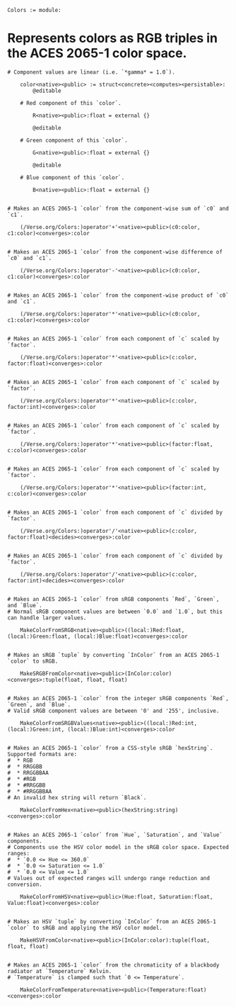 
```verse
Colors := module:

```
# Represents colors as RGB triples in the ACES 2065-1 color space.
    # Component values are linear (i.e. `*gamma* = 1.0`).

```verse
    color<native><public> := struct<concrete><computes><persistable>:
        @editable

```
        # Red component of this `color`.

```verse
        R<native><public>:float = external {}

        @editable

```
        # Green component of this `color`.

```verse
        G<native><public>:float = external {}

        @editable

```
        # Blue component of this `color`.

```verse
        B<native><public>:float = external {}


```
    # Makes an ACES 2065-1 `color` from the component-wise sum of `c0` and `c1`.

```verse
    (/Verse.org/Colors:)operator'+'<native><public>(c0:color, c1:color)<converges>:color


```
    # Makes an ACES 2065-1 `color` from the component-wise difference of `c0` and `c1`.

```verse
    (/Verse.org/Colors:)operator'-'<native><public>(c0:color, c1:color)<converges>:color


```
    # Makes an ACES 2065-1 `color` from the component-wise product of `c0` and `c1`.

```verse
    (/Verse.org/Colors:)operator'*'<native><public>(c0:color, c1:color)<converges>:color


```
    # Makes an ACES 2065-1 `color` from each component of `c` scaled by `factor`.

```verse
    (/Verse.org/Colors:)operator'*'<native><public>(c:color, factor:float)<converges>:color


```
    # Makes an ACES 2065-1 `color` from each component of `c` scaled by `factor`.

```verse
    (/Verse.org/Colors:)operator'*'<native><public>(c:color, factor:int)<converges>:color


```
    # Makes an ACES 2065-1 `color` from each component of `c` scaled by `factor`.

```verse
    (/Verse.org/Colors:)operator'*'<native><public>(factor:float, c:color)<converges>:color


```
    # Makes an ACES 2065-1 `color` from each component of `c` scaled by `factor`.

```verse
    (/Verse.org/Colors:)operator'*'<native><public>(factor:int, c:color)<converges>:color


```
    # Makes an ACES 2065-1 `color` from each component of `c` divided by `factor`.

```verse
    (/Verse.org/Colors:)operator'/'<native><public>(c:color, factor:float)<decides><converges>:color


```
    # Makes an ACES 2065-1 `color` from each component of `c` divided by `factor`.

```verse
    (/Verse.org/Colors:)operator'/'<native><public>(c:color, factor:int)<decides><converges>:color


```
    # Makes an ACES 2065-1 `color` from sRGB components `Red`, `Green`, and `Blue`.
    # Normal sRGB component values are between `0.0` and `1.0`, but this can handle larger values.

```verse
    MakeColorFromSRGB<native><public>((local:)Red:float, (local:)Green:float, (local:)Blue:float)<converges>:color


```
    # Makes an sRGB `tuple` by converting `InColor` from an ACES 2065-1 `color` to sRGB.

```verse
    MakeSRGBFromColor<native><public>(InColor:color)<converges>:tuple(float, float, float)


```
    # Makes an ACES 2065-1 `color` from the integer sRGB components `Red`, `Green`, and `Blue`.
    # Valid sRGB component values are between '0' and '255', inclusive.

```verse
    MakeColorFromSRGBValues<native><public>((local:)Red:int, (local:)Green:int, (local:)Blue:int)<converges>:color


```
    # Makes an ACES 2065-1 `color` from a CSS-style sRGB `hexString`. Supported formats are:
    #  * RGB
    #  * RRGGBB
    #  * RRGGBBAA
    #  * #RGB
    #  * #RRGGBB
    #  * #RRGGBBAA
    # An invalid hex string will return `Black`.

```verse
    MakeColorFromHex<native><public>(hexString:string)<converges>:color


```
    # Makes an ACES 2065-1 `color` from `Hue`, `Saturation`, and `Value` components.
    # Components use the HSV color model in the sRGB color space. Expected ranges:
    #  * `0.0 <= Hue <= 360.0`
    #  * `0.0 <= Saturation <= 1.0`
    #  * `0.0 <= Value <= 1.0`
    # Values out of expected ranges will undergo range reduction and conversion.

```verse
    MakeColorFromHSV<native><public>(Hue:float, Saturation:float, Value:float)<converges>:color


```
    # Makes an HSV `tuple` by converting `InColor` from an ACES 2065-1 `color` to sRGB and applying the HSV color model.

```verse
    MakeHSVFromColor<native><public>(InColor:color):tuple(float, float, float)


```
    # Makes an ACES 2065-1 `color` from the chromaticity of a blackbody radiator at `Temperature` Kelvin.
    # `Temperature` is clamped such that `0 <= Temperature`.

```verse
    MakeColorFromTemperature<native><public>(Temperature:float)<converges>:color


```
